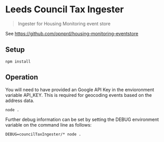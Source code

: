 # Leeds Council Tax Ingester

> Ingester for Housing Monitoring event store

See https://github.com/opnprd/housing-monitoring-eventstore

## Setup

```shell
npm install
```

## Operation

You will need to have provided an Google API Key in the envioronment variable API_KEY.
This is required for geocoding events based on the address data.

```shell
node . 
```

Further debug information can be set by setting the DEBUG environment variable on the command line as follows:

```shell
DEBUG=councilTaxIngester/* node .
```

